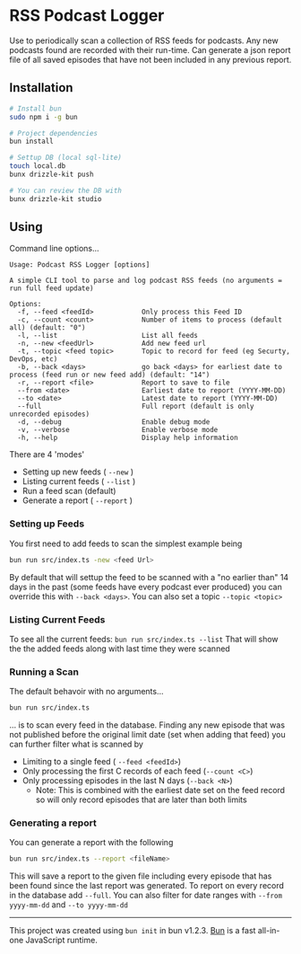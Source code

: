 # RSS Podcast Logger

Use to periodically scan a collection of RSS feeds for podcasts. Any new podcasts found are recorded with their run-time. Can generate a json report
file of all saved episodes that have not been included in any previous report.



## Installation


```bash
# Install bun
sudo npm i -g bun

# Project dependencies
bun install

# Settup DB (local sql-lite)
touch local.db
bunx drizzle-kit push

# You can review the DB with
bunx drizzle-kit studio
```

## Using
Command line options...
```
Usage: Podcast RSS Logger [options]

A simple CLI tool to parse and log podcast RSS feeds (no arguments = run full feed update)

Options:
  -f, --feed <feedId>            Only process this Feed ID
  -c, --count <count>            Number of items to process (default all) (default: "0")
  -l, --list                     List all feeds
  -n, --new <feedUrl>            Add new feed url
  -t, --topic <feed topic>       Topic to record for feed (eg Securty, DevOps, etc)
  -b, --back <days>              go back <days> for earliest date to process (feed run or new feed add) (default: "14")
  -r, --report <file>            Report to save to file
  --from <date>                  Earliest date to report (YYYY-MM-DD)
  --to <date>                    Latest date to report (YYYY-MM-DD)
  --full                         Full report (default is only unrecorded episodes)
  -d, --debug                    Enable debug mode
  -v, --verbose                  Enable verbose mode
  -h, --help                     Display help information
```

There are 4 'modes'
* Setting up new feeds ( `--new` )
* Listing current feeds ( `--list` )
* Run a feed scan (default)
* Generate a report ( `--report` )

### Setting up Feeds
You first need to add feeds to scan the simplest example being
```bash
bun run src/index.ts -new <feed Url>
```
By default that will settup the feed to be scanned with a "no earlier than" 14 days in the past (some feeds have every podcast ever produced) you can override this with `--back <days>`. You can also set a topic `--topic <topic>`



### Listing Current Feeds
To see all the current feeds: `bun run src/index.ts --list` That will show the the added feeds along with last time they were scanned

### Running a Scan
The default behavoir with no arguments...

```bash
bun run src/index.ts
```
... is to scan every feed in the database. Finding any new episode that was not published before the original limit date (set when adding that feed) you can further filter what is scanned by
* Limiting to a single feed ( `--feed <feedId>`)
* Only processing the first C records of each feed (`--count <C>`)
* Only processing episodes in the last N days (`--back <N>`)
  * Note: This is combined with the earliest date set on the feed record so will only record episodes that are later than both limits


### Generating a report
You can generate a report with the following
```bash
bun run src/index.ts --report <fileName>
```
This will save a report to the given file including every episode that has been found since the last report was generated. To report on every record in the database add `--full`. You can also filter for date ranges with `--from yyyy-mm-dd` and `--to yyyy-mm-dd`


---

This project was created using `bun init` in bun v1.2.3. [Bun](https://bun.sh) is a fast all-in-one JavaScript runtime.

